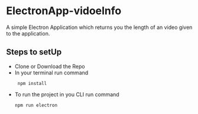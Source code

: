 # ElectronApp-vidoeInfo
A simple Electron Application which returns you the length of an video given to the application.

## Steps to setUp
  - Clone or Download the Repo
  - In your terminal run command
    ```
     npm install  
     ```
  - To run the project in you CLI run command
    ```
    npm run electron
    ```
    
